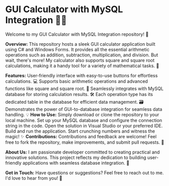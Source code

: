 # GUI Calculator with MySQL Integration 🧮🔢

Welcome to my GUI Calculator with MySQL Integration repository! 🎉

**Overview:**
This repository hosts a sleek GUI calculator application built using C# and Windows Forms. It provides all the essential arithmetic operations such as addition, subtraction, multiplication, and division. But wait, there's more! My calculator also supports square and square root calculations, making it a handy tool for a variety of mathematical tasks. 🚀

**Features:**
User-friendly interface with easy-to-use buttons for effortless calculations. 💻
Supports basic arithmetic operations and advanced functions like square and square root. 🔢
Seamlessly integrates with MySQL database for storing calculation results. 🛠️
Each operation type has its dedicated table in the database for efficient data management. 🗃️
Demonstrates the power of GUI-to-database integration for seamless data handling. 💡
**How to Use:**
Simply download or clone the repository to your local machine.
Set up your MySQL database and configure the connection string in the code.
Open the solution in Visual Studio or your preferred IDE.
Build and run the application.
Start crunching numbers and witness the magic! ✨
**Contributions:**
Contributions and feedback are welcome! Feel free to fork the repository, make improvements, and submit pull requests. 🙌

**About Us:**
I am passionate developer committed to creating practical and innovative solutions. This project reflects my dedication to building user-friendly applications with seamless database integration. 🌟

**Get in Touch:**
Have questions or suggestions? Feel free to reach out to me. I'd love to hear from you! 📧
